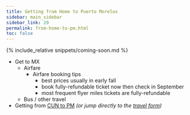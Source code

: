 ```yaml
---
title: Getting from Home to Puerto Morelos
sidebar: main_sidebar
sidebar_link: 29
permalink: from-home-to-pm.html
toc: false
---
```


{% include_relative snippets/coming-soon.md %}
* Get to MX
  * Airfare
    * Airfare booking tips
      * best prices usually in early fall
      * book fully-refundable ticket now then check in September
      * most frequent flyer miles tickets are fully-refundable
  * Bus / other travel
* Getting from [CUN to PM](from-cun-to-pm.md) *(or jump directly to the [travel form]())*